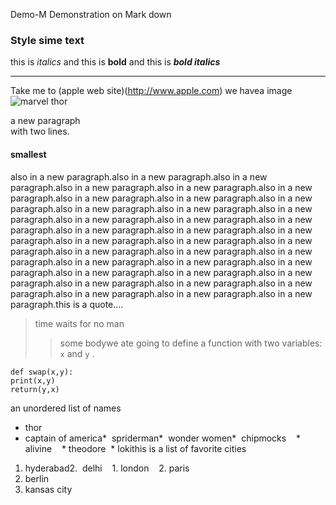  Demo-M
 Demonstration on Mark down  
### Style sime text
this is *italics* and this is __bold__
and this is ***bold italics***

--------

Take me to (apple web site)(http://www.apple.com)
we havea image ![marvel thor](01thor.jpg)



a new paragraph<br>with two lines.
#### smallest
also in a new paragraph.also in a new paragraph.also in a new paragraph.also in a new paragraph.also in a new paragraph.also in a new paragraph.also in a new paragraph.also in a new paragraph.also in a new paragraph.also in a new paragraph.also in a new paragraph.also in a new paragraph.also in a new paragraph.also in a new paragraph.also in a new paragraph.also in a new paragraph.also in a new paragraph.also in a new paragraph.also in a new paragraph.also in a new paragraph.also in a new paragraph.also in a new paragraph.also in a new paragraph.also in a new paragraph.also in a new paragraph.also in a new paragraph.also in a new paragraph.also in a new paragraph.also in a new paragraph.also in a new paragraph.also in a new paragraph.also in a new paragraph.also in a new paragraph.also in a new paragraph.also in a new paragraph.also in a new paragraph.this is a quote....
> time waits for no man
> > some bodywe ate going to define a function with two variables: `x` and `y` .
```
def swap(x,y):
print(x,y)
return(y,x)
```
an unordered list of names
* thor
* captain of america*  spriderman*  wonder women*  chipmocks    * alivine    * theodore  * lokithis is a list of favorite cities
1. hyderabad2.  delhi    1. london    2. paris
3. berlin
4. kansas city
